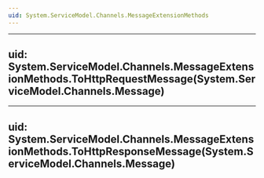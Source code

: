 ```yaml
---
uid: System.ServiceModel.Channels.MessageExtensionMethods
---
```


---
uid: System.ServiceModel.Channels.MessageExtensionMethods.ToHttpRequestMessage(System.ServiceModel.Channels.Message)
---

---
uid: System.ServiceModel.Channels.MessageExtensionMethods.ToHttpResponseMessage(System.ServiceModel.Channels.Message)
---
